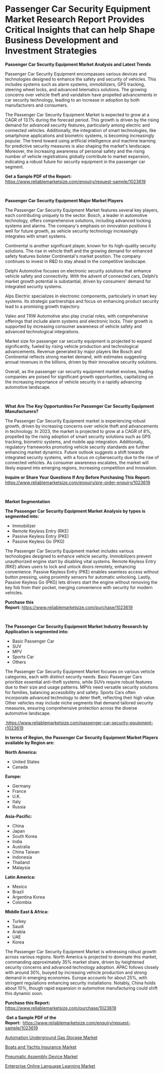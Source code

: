 <p><h1>Passenger Car Security Equipment Market Research Report Provides Critical Insights that can help Shape Business Development and Investment Strategies</h1></p><p><strong>Passenger Car Security Equipment Market Analysis and Latest Trends</strong></p>
<p><p>Passenger Car Security Equipment encompasses various devices and technologies designed to enhance the safety and security of vehicles. This includes systems such as alarm systems, immobilizers, GPS tracking, steering wheel locks, and advanced telematics solutions. The growing concerns over vehicle theft and vandalism have propelled advancements in car security technology, leading to an increase in adoption by both manufacturers and consumers.</p><p>The Passenger Car Security Equipment Market is expected to grow at a CAGR of 13.1% during the forecast period. This growth is driven by the rising demand for advanced security features, particularly among electric and connected vehicles. Additionally, the integration of smart technologies, like smartphone applications and biometric systems, is becoming increasingly popular. The trend toward using artificial intelligence and machine learning for predictive security measures is also shaping the market's landscape. Moreover, the increasing awareness of personal safety and the rising number of vehicle registrations globally contribute to market expansion, indicating a robust future for security equipment in the passenger car segment.</p></p>
<p><strong>Get a Sample PDF of the Report:&nbsp;</strong> <a href="https://www.reliablemarketsize.com/enquiry/request-sample/1023619?utm_campaign=1999&utm_medium=2&utm_source=Github&utm_content=ia&utm_term=07032025&utm_id=passenger-car-security-equipment">https://www.reliablemarketsize.com/enquiry/request-sample/1023619</a></p>
<p>&nbsp;</p>
<p><strong>Passenger Car Security Equipment Major Market Players</strong></p>
<p><p>The Passenger Car Security Equipment Market features several key players, each contributing uniquely to the sector. Bosch, a leader in automotive technology, offers comprehensive solutions, including advanced locking systems and alarms. The company's emphasis on innovation positions it well for future growth, as vehicle security technology increasingly integrates with smart systems.</p><p>Continental is another significant player, known for its high-quality security solutions. The rise in vehicle theft and the growing demand for enhanced safety features bolster Continental's market position. The company continues to invest in R&D to stay ahead in the competitive landscape.</p><p>Delphi Automotive focuses on electronic security solutions that enhance vehicle safety and connectivity. With the advent of connected cars, Delphi’s market growth potential is substantial, driven by consumers' demand for integrated security systems.</p><p>Alps Electric specializes in electronic components, particularly in smart key systems. Its strategic partnerships and focus on enhancing product security lead to a promising growth trajectory.</p><p>Valeo and TRW Automotive also play crucial roles, with comprehensive offerings that include alarm systems and electronic locks. Their growth is supported by increasing consumer awareness of vehicle safety and advanced technological integrations.</p><p>Market size for passenger car security equipment is projected to expand significantly, fueled by rising vehicle production and technological advancements. Revenue generated by major players like Bosch and Continental reflects strong market demand, with estimates suggesting annual revenues in the billions, driven by their innovative security solutions.</p><p>Overall, as the passenger car security equipment market evolves, leading companies are poised for significant growth opportunities, capitalizing on the increasing importance of vehicle security in a rapidly advancing automotive landscape.</p></p>
<p>&nbsp;</p>
<p><strong>What Are The Key Opportunities For Passenger Car Security Equipment Manufacturers?</strong></p>
<p><p>The Passenger Car Security Equipment market is experiencing robust growth, driven by increasing concerns over vehicle theft and advancements in technology. In 2023, the market is projected to grow at a CAGR of 8%, propelled by the rising adoption of smart security solutions such as GPS tracking, biometric systems, and mobile app integration. Additionally, regulatory frameworks promoting vehicle security standards are further enhancing market dynamics. Future outlook suggests a shift towards integrated security systems, with a focus on cybersecurity due to the rise of connected vehicles. As consumer awareness escalates, the market will likely expand into emerging regions, increasing competition and innovation.</p></p>
<p><strong>Inquire or Share Your Questions If Any Before Purchasing This Report:</strong> <a href="https://www.reliablemarketsize.com/enquiry/pre-order-enquiry/1023619?utm_campaign=1999&utm_medium=2&utm_source=Github&utm_content=ia&utm_term=07032025&utm_id=passenger-car-security-equipment">https://www.reliablemarketsize.com/enquiry/pre-order-enquiry/1023619</a></p>
<p>&nbsp;</p>
<p><strong>Market Segmentation</strong></p>
<p><strong>The Passenger Car Security Equipment Market Analysis by types is segmented into:</strong></p>
<p><ul><li>Immobilizer</li><li>Remote Keyless Entry (RKE)</li><li>Passive Keyless Entry (PKE)</li><li>Passive Keyless Go (PKG)</li></ul></p>
<p><p>The Passenger Car Security Equipment market includes various technologies designed to enhance vehicle security. Immobilizers prevent unauthorized engine start by disabling vital systems. Remote Keyless Entry (RKE) allows users to lock and unlock doors remotely, enhancing convenience. Passive Keyless Entry (PKE) enables seamless access without button pressing, using proximity sensors for automatic unlocking. Lastly, Passive Keyless Go (PKG) lets drivers start the engine without removing the key fob from their pocket, merging convenience with security for modern vehicles.</p></p>
<p><strong>Purchase this Report:&nbsp;</strong><a href="https://www.reliablemarketsize.com/purchase/1023619?utm_campaign=1999&utm_medium=2&utm_source=Github&utm_content=ia&utm_term=07032025&utm_id=passenger-car-security-equipment">https://www.reliablemarketsize.com/purchase/1023619</a></p>
<p>&nbsp;</p>
<p><strong>The Passenger Car Security Equipment Market Industry Research by Application is segmented into:</strong></p>
<p><ul><li>Basic Passenger Car</li><li>SUV</li><li>MPV</li><li>Sports Car</li><li>Others</li></ul></p>
<p><p>The Passenger Car Security Equipment Market focuses on various vehicle categories, each with distinct security needs. Basic Passenger Cars prioritize essential anti-theft systems, while SUVs require robust features due to their size and usage patterns. MPVs need versatile security solutions for families, balancing accessibility and safety. Sports Cars often incorporate advanced technology to deter theft, reflecting their high value. Other vehicles may include niche segments that demand tailored security measures, ensuring comprehensive protection across the diverse automotive landscape.</p></p>
<p><a href="https://www.reliablemarketsize.com/passenger-car-security-equipment-r1023619?utm_campaign=1999&utm_medium=2&utm_source=Github&utm_content=ia&utm_term=07032025&utm_id=passenger-car-security-equipment">&nbsp;https://www.reliablemarketsize.com/passenger-car-security-equipment-r1023619</a></p>
<p><strong>In terms of Region, the Passenger Car Security Equipment Market Players available by Region are:</strong></p>
<p>
    <p> <strong> North America: </strong>
        <ul>
            <li>United States</li>
            <li>Canada</li>
        </ul>
        </p> 
    <p> <strong> Europe: </strong>
        <ul>
            <li>Germany</li>
            <li>France</li>
            <li>U.K.</li>
            <li>Italy</li>
            <li>Russia</li>
        </ul>
        </p> 
    <p> <strong> Asia-Pacific: </strong>
        <ul>
            <li>China</li>
            <li>Japan</li>
            <li>South Korea</li>
            <li>India</li>
            <li>Australia</li>
            <li>China Taiwan</li>
            <li>Indonesia</li>
            <li>Thailand</li>
            <li>Malaysia</li>
        </ul>
        </p> 
    <p> <strong> Latin America: </strong>
        <ul>
            <li>Mexico</li>
            <li>Brazil</li>
            <li>Argentina Korea</li>
            <li>Colombia</li>
        </ul>
        </p> 
    <p> <strong> Middle East & Africa: </strong>
        <ul>
            <li>Turkey</li>
            <li>Saudi</li>
            <li>Arabia</li>
            <li>UAE</li>
            <li>Korea</li>
        </ul>
    </p>
    </p>
<p><p>The Passenger Car Security Equipment Market is witnessing robust growth across various regions. North America is projected to dominate this market, commanding approximately 35% market share, driven by heightened security concerns and advanced technology adoption. APAC follows closely with around 30%, buoyed by increasing vehicle production and strong demand in emerging economies. Europe accounts for about 25%, with stringent regulations enhancing security installations. Notably, China holds about 10%, though rapid expansion in automotive manufacturing could shift this dynamic soon.</p></p>
<p><strong>Purchase this Report: </strong><a href="https://www.reliablemarketsize.com/purchase/1023619?utm_campaign=1999&utm_medium=2&utm_source=Github&utm_content=ia&utm_term=07032025&utm_id=passenger-car-security-equipment">https://www.reliablemarketsize.com/purchase/1023619</a></p>
<p>&nbsp;<strong>Get a Sample PDF of the Report:&nbsp;&nbsp;</strong><a href="https://www.reliablemarketsize.com/enquiry/request-sample/1023619?utm_campaign=1999&utm_medium=2&utm_source=Github&utm_content=ia&utm_term=07032025&utm_id=passenger-car-security-equipment">https://www.reliablemarketsize.com/enquiry/request-sample/1023619</a></p>
<p><strong></strong></p>
<p><p><a href="https://github.com/payareganiou/Market-Research-Report-List-1/blob/main/automation-underground-gas-storage-market.md?utm_campaign=1999&utm_medium=2&utm_source=Github&utm_content=ia&utm_term=07032025&utm_id=passenger-car-security-equipment">Automation Underground Gas Storage Market</a></p><p><a href="https://github.com/steegeneat/Market-Research-Report-List-1/blob/main/boats-and-yachts-insurance-market.md?utm_campaign=1999&utm_medium=2&utm_source=Github&utm_content=ia&utm_term=07032025&utm_id=passenger-car-security-equipment">Boats and Yachts Insurance Market</a></p><p><a href="https://github.com/yagyumiqdad/Market-Research-Report-List-1/blob/main/pneumatic-assembly-device-market.md?utm_campaign=1999&utm_medium=2&utm_source=Github&utm_content=ia&utm_term=07032025&utm_id=passenger-car-security-equipment">Pneumatic Assembly Device Market</a></p><p><a href="https://github.com/enieyfabius/Market-Research-Report-List-1/blob/main/enterprise-online-language-learning-market.md?utm_campaign=1999&utm_medium=2&utm_source=Github&utm_content=ia&utm_term=07032025&utm_id=passenger-car-security-equipment">Enterprise Online Language Learning Market</a></p></p>